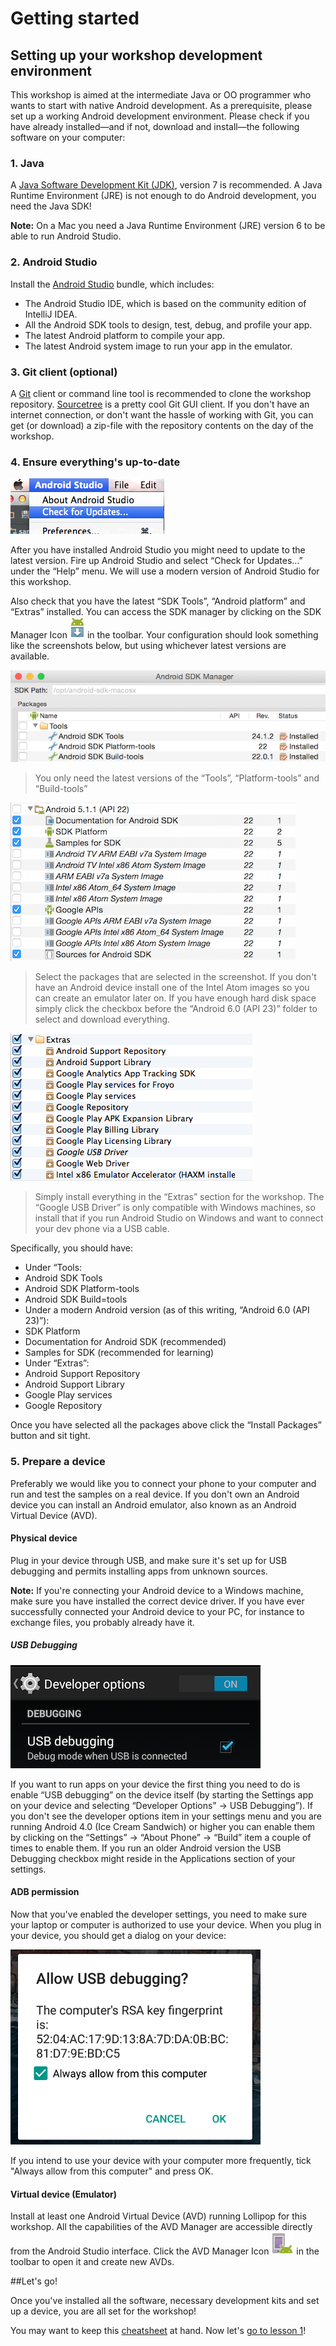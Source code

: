 # Getting started

## Setting up your workshop development environment
This workshop is aimed at the intermediate Java or OO programmer who wants to start with native Android development. As a prerequisite, please set up a working Android development environment. Please check if you have already installed&mdash;and if not, download and install&mdash;the following software on your computer:

### 1. Java

A [Java Software Development Kit (JDK)](http://www.oracle.com/technetwork/java/javase/downloads/index.html), version 7 is recommended. A Java Runtime Environment (JRE) is not enough to do Android development, you need the Java SDK!

**Note:** On a Mac you need a Java Runtime Environment (JRE) version 6 to be able to run Android Studio.

### 2. Android Studio
Install the [Android Studio](http://developer.android.com/sdk/installing/studio.html) bundle, which includes: 
  * The Android Studio IDE, which is based on the community edition of IntelliJ IDEA. 
  * All the Android SDK tools to design, test, debug, and profile your app. 
  * The latest Android platform to compile your app. 
  * The latest Android system image to run your app in the emulator.

### 3. Git client (optional)

A [Git](http://git-scm.com/downloads) client or command line tool is recommended to clone the workshop repository. [Sourcetree](http://www.sourcetreeapp.com/) is a pretty cool Git GUI client. If you don't have an internet connection, or don't want the hassle of working with Git, you can get (or download) a zip-file with the repository contents on the day of the workshop.

### 4. Ensure everything's up-to-date

![Android Studio Check for updates](img/android-studio-check-for-updates.png)

After you have installed Android Studio you might need to update to the latest version. Fire up Android Studio and select “Check for Updates…” under the “Help” menu. We will use a modern version of Android Studio for this workshop.

Also check that you have the latest “SDK Tools”, “Android platform” and “Extras” installed. You can access the SDK manager by clicking on the SDK Manager Icon ![SDK Manager Icon](img/sdk-manager-studio.png) in the toolbar. Your configuration should look something like the screenshots below, but using whichever latest versions are available.

![SDK Tools](img/sdk-tools.png)
> You only need the latest versions of the “Tools”, “Platform-tools” and “Build-tools”

![Android 6.0 (API 23)](img/sdk-android-api-22.png)
> Select the packages that are selected in the screenshot. If you don't have an Android device install one of the Intel Atom images so you can create an emulator later on. If you have enough hard disk space simply click the checkbox before the “Android 6.0 (API 23)” folder to select and download everything.

![Extras](img/sdk-extras.png)
> Simply install everything in the “Extras” section for the workshop. The “Google USB Driver” is only compatible with Windows machines, so install that if you run Android Studio on Windows and want to connect your dev phone via a USB cable.

Specifically, you should have:
* Under “Tools:
 * Android SDK Tools
 * Android SDK Platform-tools
 * Android SDK Build=tools
* Under a modern Android version (as of this writing, “Android 6.0 (API 23)”):
 * SDK Platform
 * Documentation for Android SDK (recommended)
 * Samples for SDK (recommended for learning)
* Under “Extras”:
 * Android Support Repository
 * Android Support Library
 * Google Play services
 * Google Repository

Once you have selected all the packages above click the “Install Packages” button and sit tight.

### 5. Prepare a device

Preferably we would like you to connect your phone to your computer and run and test the samples on a real device. If you don't own an Android device you can install an Android emulator, also known as an Android Virtual Device (AVD).

#### Physical device

Plug in your device through USB, and make sure it's set up for USB debugging and permits installing apps from unknown sources.

**Note:** If you're connecting your Android device to a Windows machine, make sure you have installed the correct device driver. If you have ever successfully connected your Android device to your PC, for instance to exchange files, you probably already have it.

##### USB Debugging

![USB Debugging](img/usb-debugging.png)

If you want to run apps on your device the first thing you need to do is enable “USB debugging” on the device itself (by starting the Settings app on your device and selecting “Developer Options” → USB Debugging”). If you don't see the developer options item in your settings menu and you are running Android 4.0 (Ice Cream Sandwich) or higher you can enable them by clicking on the “Settings” → “About Phone” → “Build” item a couple of times to enable them. If you run an older Android version the USB Debugging checkbox might reside in the Applications section of your settings. 

#### ADB permission

Now that you've enabled the developer settings, you need to make sure your laptop or computer is authorized to use your device. When you plug in your device, you should get a dialog on your device:

![Allow USB debugging?](img/usb-debugging-allow.png)

If you intend to use your device with your computer more frequently, tick "Always allow from this computer" and press OK.

#### Virtual device (Emulator)

Install at least one Android Virtual Device (AVD) running Lollipop for this workshop. All the capabilities of the AVD Manager are accessible directly from the Android Studio interface. Click the AVD Manager Icon ![AVD Manager Icon](img/avd-manager-studio.png) in the toolbar to open it and create new AVDs.

##Let's go!

Once you've installed all the software, necessary development kits and set up a device, you are all set for the workshop!

You may want to keep this [cheatsheet](cheatsheet.md) at hand. Now let's [go to lesson 1](lesson1/README.md)!
